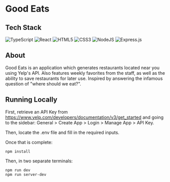 <h1> Good Eats </h1>

## Tech Stack
  ![TypeScript](https://img.shields.io/badge/TypeScript-007ACC?style=for-the-badge&logo=typescript&logoColor=white)
  ![React](https://img.shields.io/badge/react-%2320232a.svg?style=for-the-badge&logo=react&logoColor=%2361DAFB)
  ![HTML5](https://img.shields.io/badge/html5-%23E34F26.svg?style=for-the-badge&logo=html5&logoColor=white)
  ![CSS3](https://img.shields.io/badge/css3-%231572B6.svg?style=for-the-badge&logo=css3&logoColor=white)
  ![NodeJS](https://img.shields.io/badge/node.js-6DA55F?style=for-the-badge&logo=node.js&logoColor=white)
  ![Express.js](https://img.shields.io/badge/express.js-%23404d59.svg?style=for-the-badge&logo=express&logoColor=%2361DAFB)

## About
Good Eats is an application which generates restaurants located near you using Yelp's API. Also features weekly favorites from the staff, as well as the ability to save restaurants for later use. Inspired by answering the infamous question of "where should we eat?".



## Running Locally
First, retrieve an API Key from https://www.yelp.com/developers/documentation/v3/get_started and going to the sidebar: General > Create App > Login > Manage App > API Key.

Then, locate the .env file and fill in the required inputs.

Once that is complete:
```
npm install
```
Then, in two separate terminals:
```
npm run dev
npm run server-dev
```